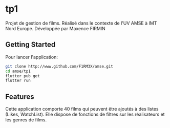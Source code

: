 # tp1
Projet de gestion de films.
Réalisé dans le contexte de l'UV AMSE à IMT Nord Europe.
Développée par Maxence FIRMIN

## Getting Started
Pour lancer l'application:

```bash
git clone http://www.github.com/F1RM3X/amse.git
cd amse/tp1
flutter pub get
flutter run
```

## Features
Cette application comporte 40 films qui peuvent être ajoutés à des listes (Likes, WatchList).
Elle dispose de fonctions de filtres sur les réalisateurs et les genres de films.

